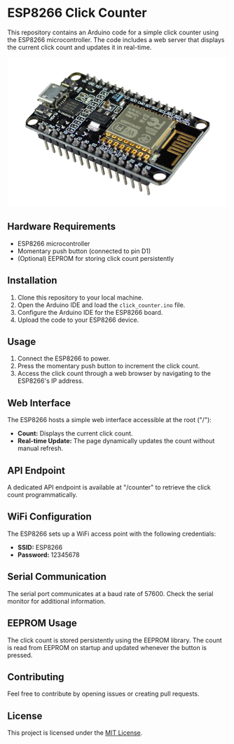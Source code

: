 # ESP8266 Click Counter

This repository contains an Arduino code for a simple click counter using the ESP8266 microcontroller. The code includes a web server that displays the current click count and updates it in real-time.

![ESP8266](ESP8266-NodeMCU-Board.png)

## Hardware Requirements

- ESP8266 microcontroller
- Momentary push button (connected to pin D1)
- (Optional) EEPROM for storing click count persistently

## Installation

1. Clone this repository to your local machine.
2. Open the Arduino IDE and load the `click_counter.ino` file.
3. Configure the Arduino IDE for the ESP8266 board.
4. Upload the code to your ESP8266 device.

## Usage

1. Connect the ESP8266 to power.
2. Press the momentary push button to increment the click count.
3. Access the click count through a web browser by navigating to the ESP8266's IP address.

## Web Interface

The ESP8266 hosts a simple web interface accessible at the root ("/"):

- **Count:** Displays the current click count.
- **Real-time Update:** The page dynamically updates the count without manual refresh.

## API Endpoint

A dedicated API endpoint is available at "/counter" to retrieve the click count programmatically.

## WiFi Configuration

The ESP8266 sets up a WiFi access point with the following credentials:

- **SSID:** ESP8266
- **Password:** 12345678

## Serial Communication

The serial port communicates at a baud rate of 57600. Check the serial monitor for additional information.

## EEPROM Usage

The click count is stored persistently using the EEPROM library. The count is read from EEPROM on startup and updated whenever the button is pressed.

## Contributing

Feel free to contribute by opening issues or creating pull requests.

## License

This project is licensed under the [MIT License](LICENSE).
